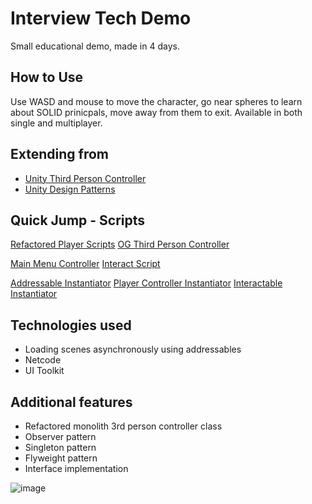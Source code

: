 # Interview Tech Demo
Small educational demo, made in 4 days.

## How to Use
Use WASD and mouse to move the character, go near spheres to learn about SOLID prinicpals, move away from them to exit. Available in both single and multiplayer.

## Extending from
- [Unity Third Person Controller](https://assetstore.unity.com/packages/essentials/starter-assets-thirdperson-updates-in-new-charactercontroller-pa-196526?srsltid=AfmBOoqvIsOoFsGqnJY6_LrtKc1UEwbI17N8BXxxux6a0p3WZgX4wC5X)
- [Unity Design Patterns](https://assetstore.unity.com/packages/essentials/tutorial-projects/level-up-your-code-with-design-patterns-and-solid-289616?srsltid=AfmBOoo1yzzEJk81iBWJnT2g8zU0QgPfhlVvohvhjxRWq8Mas6FF4ETF)

## Quick Jump - Scripts
[Refactored Player Scripts](https://github.com/mmadsoup/Floreo-Interview-Demo/tree/main/Floreo-Interview-Demo/Assets/Scripts/Player)
[OG Third Person Controller](https://github.com/mmadsoup/Floreo-Interview-Demo/blob/main/Floreo-Interview-Demo/Assets/StarterAssets/ThirdPersonController/Scripts/ThirdPersonController.cs)

[Main Menu Controller](https://github.com/mmadsoup/Floreo-Interview-Demo/blob/main/Floreo-Interview-Demo/Assets/Scripts/UI/MainMenuCotroller.cs)
[Interact Script](https://github.com/mmadsoup/Floreo-Interview-Demo/blob/main/Floreo-Interview-Demo/Assets/Scripts/Interactables/Interactable.cs)

[Addressable Instantiator](https://github.com/mmadsoup/Floreo-Interview-Demo/blob/main/Floreo-Interview-Demo/Assets/Scripts/Addressables/AddressableInstantiator.cs)
[Player Controller Instantiator](https://github.com/mmadsoup/Floreo-Interview-Demo/blob/main/Floreo-Interview-Demo/Assets/Scripts/Addressables/PlayerControllerInstantiator.cs)
[Interactable Instantiator](https://github.com/mmadsoup/Floreo-Interview-Demo/blob/main/Floreo-Interview-Demo/Assets/Scripts/Interactables/InteractableInstantiator.cs)

## Technologies used
- Loading scenes asynchronously using addressables
- Netcode
- UI Toolkit

## Additional features
- Refactored monolith 3rd person controller class
- Observer pattern
- Singleton pattern
- Flyweight pattern
- Interface implementation

![image](https://github.com/user-attachments/assets/c405d7e2-5918-45c5-8217-006e6c539016)
